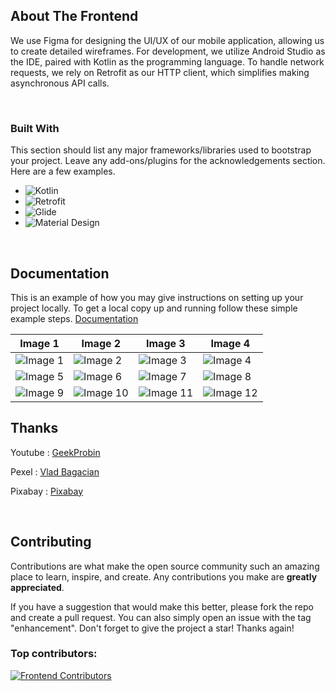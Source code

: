 <!-- ABOUT THE PROJECT -->
## About The Frontend

We use Figma for designing the UI/UX of our mobile application, allowing us to create detailed wireframes. For development, we utilize Android Studio as the IDE, paired with Kotlin as the programming language. To handle network requests, we rely on Retrofit as our HTTP client, which simplifies making asynchronous API calls.

<br>

### Built With

This section should list any major frameworks/libraries used to bootstrap your project. Leave any add-ons/plugins for the acknowledgements section. Here are a few examples.

* ![Kotlin](https://img.shields.io/badge/Kotlin-7F52FF?style=for-the-badge&logo=kotlin&logoColor=white)
* ![Retrofit](https://img.shields.io/badge/Retrofit-1572B6?style=for-the-badge&logo=retrofit&logoColor=white)
* ![Glide](https://img.shields.io/badge/Glide-34A853?style=for-the-badge&logo=glide&logoColor=white)
* ![Material Design](https://img.shields.io/badge/Material%20Design-757575?style=for-the-badge&logo=material-design&logoColor=white)

<br>

<!-- Documentation -->
## Documentation

This is an example of how you may give instructions on setting up your project locally.
To get a local copy up and running follow these simple example steps. <a href="https://drive.google.com/drive/folders/1LnGHMsOaQRuqStmXMVjvGk4sQbRZNyPC">Documentation</a>

| Image 1                                                                                       | Image 2                                                                                       | Image 3                                                                                       | Image 4                                                                                       |
| --------------------------------------------------------------------------------------------- | --------------------------------------------------------------------------------------------- | --------------------------------------------------------------------------------------------- | --------------------------------------------------------------------------------------------- |
| ![Image 1](https://drive.google.com/uc?id=13cxvnJ29bTAzXgvQb5DD576DR875N7w3)                  | ![Image 2](https://drive.google.com/uc?id=1vJnC6oIJexeUcLhl9laz8CdWhjiDPfpo)                  | ![Image 3](https://drive.google.com/uc?id=1tnmhTwvh1O6sItmL7zOlUVgk5ZxCCtOh)                  | ![Image 4](https://drive.google.com/uc?id=1uXnA-R4e5gERGP6IZ0eqKNiPzhx7wwMy)                  |
| ![Image 5](https://drive.google.com/uc?id=1glwboY-ldym6FfEOVXiMDLlNJ--gWa3c)                  | ![Image 6](https://drive.google.com/uc?id=1vacjBSocTUmkE4LpecgTgHJaKme7L1fS)                  | ![Image 7](https://drive.google.com/uc?id=18lLWRrvgb6tKlvWqnKeBpDhSmUooG6vY)                  | ![Image 8](https://drive.google.com/uc?id=1Etq5aYcYxMNmN933aCYespaHHV26HTD3)                  |
| ![Image 9](https://drive.google.com/uc?id=1neR-brFu-usgBfiu2EbgPUyUdoBKFCg4)                  | ![Image 10](https://drive.google.com/uc?id=1mUVfrOqN7LajBg_Ytvf3pGGInh0vWlwQ)                 | ![Image 11](https://drive.google.com/uc?id=1MJP553HQmf8sfmMWHRgoWti7gVTWSncn)                 | ![Image 12](https://drive.google.com/uc?id=19w2rA_qWfs8Qtbp3iiTdQYQLY7XO_BZm)                 |


<!-- Thanks -->
## Thanks

Youtube : [GeekProbin](https://youtu.be/1-aWeVpx9U8?si=MV7eIMMVr96gWLax)

Pexel : [Vlad Bagacian](https://www.pexels.com/photo/lit-bonfire-outdoors-during-nighttime-1368382/)

Pixabay : [Pixabay](https://pixabay.com/id/)

<br>

<!-- CONTRIBUTING -->
## Contributing

Contributions are what make the open source community such an amazing place to learn, inspire, and create. Any contributions you make are **greatly appreciated**.

If you have a suggestion that would make this better, please fork the repo and create a pull request. You can also simply open an issue with the tag "enhancement".
Don't forget to give the project a star! Thanks again!

### Top contributors:

[![Frontend Contributors](https://contrib.rocks/image?repo=Moodify-Project/frontend_moodify)](https://github.com/Moodify-Project/frontend_moodify/graphs/contributors)



<!-- MARKDOWN LINKS & IMAGES -->
<!-- https://www.markdownguide.org/basic-syntax/#reference-style-links -->
[contributors-shield]: https://img.shields.io/github/contributors/othneildrew/Best-README-Template.svg?style=for-the-badge
[contributors-url]: https://github.com/othneildrew/Best-README-Template/graphs/contributors
[forks-shield]: https://img.shields.io/github/forks/othneildrew/Best-README-Template.svg?style=for-the-badge
[forks-url]: https://github.com/othneildrew/Best-README-Template/network/members
[stars-shield]: https://img.shields.io/github/stars/othneildrew/Best-README-Template.svg?style=for-the-badge
[stars-url]: https://github.com/othneildrew/Best-README-Template/stargazers
[issues-shield]: https://img.shields.io/github/issues/othneildrew/Best-README-Template.svg?style=for-the-badge
[issues-url]: https://github.com/othneildrew/Best-README-Template/issues
[license-shield]: https://img.shields.io/github/license/othneildrew/Best-README-Template.svg?style=for-the-badge
[license-url]: https://github.com/othneildrew/Best-README-Template/blob/master/LICENSE.txt
[linkedin-shield]: https://img.shields.io/badge/-LinkedIn-black.svg?style=for-the-badge&logo=linkedin&colorB=555
[linkedin-url]: https://linkedin.com/in/othneildrew
[product-screenshot]: images/screenshot.png
[Next.js]: https://img.shields.io/badge/next.js-000000?style=for-the-badge&logo=nextdotjs&logoColor=white
[Next-url]: https://nextjs.org/
[React.js]: https://img.shields.io/badge/React-20232A?style=for-the-badge&logo=react&logoColor=61DAFB
[React-url]: https://reactjs.org/
[Vue.js]: https://img.shields.io/badge/Vue.js-35495E?style=for-the-badge&logo=vuedotjs&logoColor=4FC08D
[Vue-url]: https://vuejs.org/
[Angular.io]: https://img.shields.io/badge/Angular-DD0031?style=for-the-badge&logo=angular&logoColor=white
[Angular-url]: https://angular.io/
[Svelte.dev]: https://img.shields.io/badge/Svelte-4A4A55?style=for-the-badge&logo=svelte&logoColor=FF3E00
[Svelte-url]: https://svelte.dev/
[Laravel.com]: https://img.shields.io/badge/Laravel-FF2D20?style=for-the-badge&logo=laravel&logoColor=white
[Laravel-url]: https://laravel.com
[Bootstrap.com]: https://img.shields.io/badge/Bootstrap-563D7C?style=for-the-badge&logo=bootstrap&logoColor=white
[Bootstrap-url]: https://getbootstrap.com
[JQuery.com]: https://img.shields.io/badge/jQuery-0769AD?style=for-the-badge&logo=jquery&logoColor=white
[JQuery-url]: https://jquery.com 
